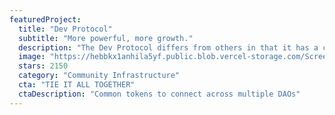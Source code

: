 ```yaml
---
featuredProject:
  title: "Dev Protocol"
  subtitle: "More powerful, more growth."
  description: "The Dev Protocol differs from others in that it has a common token for connecting to multiple DAOs. DEV empowers all communities to connect and grow each other. All the essentials for building and growing a community are there."
  image: "https://hebbkx1anhila5yf.public.blob.vercel-storage.com/Screenshot%202025-02-19%20212023-yVuRxFvcmcPOsxhwMFWRZXwIQbWlcI.png"
  stars: 2150
  category: "Community Infrastructure"
  cta: "TIE IT ALL TOGETHER"
  ctaDescription: "Common tokens to connect across multiple DAOs"
---
```


